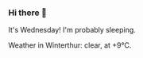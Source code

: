 ### Hi there :wave:

It's Wednesday! I'm probably sleeping.

Weather in Winterthur: clear, at +9°C.
